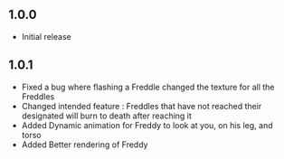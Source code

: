 ## 1.0.0
- Initial release
## 1.0.1
- Fixed a bug where flashing a Freddle changed the texture for all the Freddles
- Changed intended feature : Freddles that have not reached their designated will burn to death after reaching it
- Added Dynamic animation for Freddy to look at you, on his leg, and torso
- Added Better rendering of Freddy